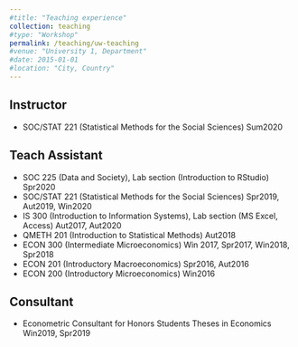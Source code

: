```yaml
---
#title: "Teaching experience"
collection: teaching
#type: "Workshop"
permalink: /teaching/uw-teaching
#venue: "University 1, Department"
#date: 2015-01-01
#location: "City, Country"
---
```


## Instructor
  * SOC/STAT 221 (Statistical Methods for the Social Sciences)   Sum2020

## Teach Assistant
  * SOC 225 (Data and Society), Lab section (Introduction to RStudio)   Spr2020
  * SOC/STAT 221 (Statistical Methods for the Social Sciences)   Spr2019, Aut2019, Win2020
  * IS 300 (Introduction to Information Systems), Lab section (MS Excel, Access)   Aut2017, Aut2020
  * QMETH 201 (Introduction to Statistical Methods)   Aut2018
  * ECON 300 (Intermediate Microeconomics)   Win 2017, Spr2017, Win2018, Spr2018
  * ECON 201 (Introductory Macroeconomics)   Spr2016, Aut2016
  * ECON 200 (Introductory Microeconomics)   Win2016

## Consultant
  * Econometric Consultant for Honors Students Theses in Economics   Win2019, Spr2019
